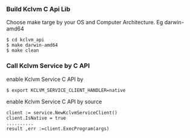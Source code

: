 ### Build Kclvm C Api Lib
Choose make targe by your OS and Computer Architecture. Eg darwin-amd64
```
$ cd kclvm_api
$ make darwin-amd64
$ make clean
```

### Call Kclvm Service by C API
enable Kclvm Service C API by 
```
$ export KCLVM_SERVICE_CLIENT_HANDLER=native

```

enable Kclvm Service C API by source
```
client := service.NewKclvmServiceClient()
client.IsNative = true
..........
result ,err :=client.ExecProgram(args)
```